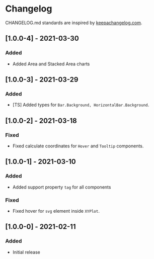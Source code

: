 # Changelog

CHANGELOG.md standards are inspired by [keepachangelog.com](https://keepachangelog.com/en/1.0.0/).

## [1.0.0-4] - 2021-03-30

### Added

- Added Area and Stacked Area charts

## [1.0.0-3] - 2021-03-29

### Added

- [TS] Added types for `Bar.Background, HorizontalBar.Background`.

## [1.0.0-2] - 2021-03-18

### Fixed

- Fixed calculate coordinates for `Hover` and `Tooltip` components.

## [1.0.0-1] - 2021-03-10

### Added

- Added support property `tag` for all components

### Fixed

- Fixed hover for `svg` element inside `XYPlot`.

## [1.0.0-0] - 2021-02-11

### Added

- Initial release
